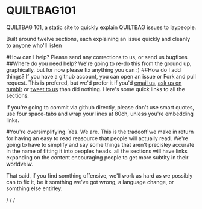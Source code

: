 QUILTBAG101
===========

QUILTBAG 101, a static site to quickly explain QUILTBAG issues to laypeople.

Built around twelve sections, each explaining an issue quickly and cleanly 
to anyone who'll listen

#How can I help?
Please send any corrections to us, or send us bugfixes
##Where do you need help?
We're going to re-do this from the ground up, graphically, but for now please fix anything you can :)
##How do I add things?
If you have a github account, you can open an issue or Fork and pull request.
This is prefered, but we'd prefer it if you'd [email
us](mailto:drcable+QUILTBAG@tarbwf.com), [ask us on
tumblr](http://quiltbag101.tumblr.com/ask) or [tweet to
us](http://twitter.com/home/?status=@QUILTBAG101 ) than did nothing. 
Here's some quick links to all the sections:

If you're going to commit via github directly, please don't use smart quotes, 
use four space-tabs and wrap your lines at 80ch, unless you're embedding links.

#You're oversimplifying.
Yes. We are. This is the tradeoff we make in return for having an easy to read
reasource that people will actually read. We're going to have to simplify and
say some things that aren't precisley accurate in the name of fitting it into
peoples heads. all the sections will have links expanding on the content
encouraging people to get more subtlty in their worldveiw. 

That said, if you find somthing offensive, we'll work as hard as we possibly
can to fix it, be it somthing we've got wrong, a language change, or somthing
else entirley. 

/
/
/
